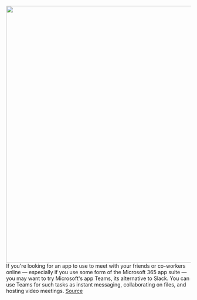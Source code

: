 <img src='https://cdn.vox-cdn.com/thumbor/0ynDA0SPSWLWHcT8oWha9gJ9vrU=/0x0:1000x563/1200x800/filters:focal(420x202:580x362)/cdn.vox-cdn.com/uploads/chorus_image/image/66917674/Ad_hoc_and_scheduled_voice_and_video_meetings_right_from_within_Microsoft_Teams_1000x563.0.jpg' width='700px' /><br/>
If you're looking for an app to use to meet with your friends or co-workers online — especially if you use some form of the Microsoft 365 app suite — you may want to try Microsoft's app Teams, its alternative to Slack. You can use Teams for such tasks as instant messaging, collaborating on files, and hosting video meetings.
<a href='https://www.theverge.com/21285118/meeting-microsoft-teams-schedule-video-call-group'> Source <a/>